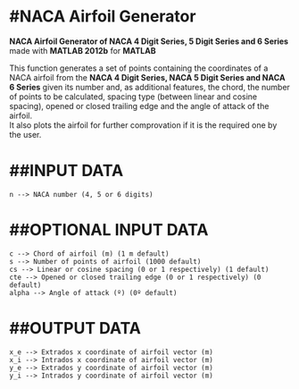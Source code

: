 #NACA Airfoil Generator
=
**NACA Airfoil Generator of NACA 4 Digit Series, 5 Digit Series and 6 Series** made with **MATLAB 2012b** for **MATLAB**

This function generates a set of points containing the coordinates of a NACA airfoil from the **NACA 4 Digit Series, NACA 5 Digit Series and NACA 6 Series** given its number and, as additional features, the chord, the number of points to be calculated, spacing type (between linear and cosine spacing), opened or closed trailing edge and the angle of attack of the airfoil.  
It also plots the airfoil for further comprovation if it is the required one by the user.

##INPUT DATA
=
	n --> NACA number (4, 5 or 6 digits)

##OPTIONAL INPUT DATA
=
	c --> Chord of airfoil (m) (1 m default)  
	s --> Number of points of airfoil (1000 default)  
	cs --> Linear or cosine spacing (0 or 1 respectively) (1 default)  
	cte --> Opened or closed trailing edge (0 or 1 respectively) (0 default)  
	alpha --> Angle of attack (º) (0º default)  

##OUTPUT DATA
=
	x_e --> Extrados x coordinate of airfoil vector (m)  
	x_i --> Intrados x coordinate of airfoil vector (m)  
	y_e --> Extrados y coordinate of airfoil vector (m)  
	y_i --> Intrados y coordinate of airfoil vector (m)
